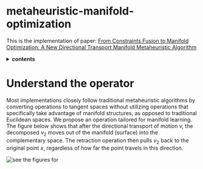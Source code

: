 # metaheuristic-manifold-optimization
 This is the implementation of paper: [From Constraints Fusion to Manifold Optimization: A New Directional Transport Manifold Metaheuristic Algorithm]()


<details>
 <summary><b>contents </b></summary>
- *preliminary introduction*
- *source code*
- *How to reproduce the results*
- *Data*
- *Understanding the repository* code review
- * Directional Transport operator* (Understand the operator)
- *How to cite*
</details>

# Understand the operator
Most implementations closely follow traditional metaheuristic algorithms by converting operations to tangent spaces without utilizing operations that specifically take advantage of manifold structures, as opposed to traditional Euclidean spaces. We propose an operation tailored for manifold learning. The figure below shows that after the directional transport of motion v, the decomposed $v_2$ moves out of the manifold (surface) into the complementary space. The retraction operation then pulls $v_2$ back to the original point $x$, regardless of how far the point travels in this direction.



![see the figures for ](https://github.com/lingping-fuzzy/metaheuristic-manifold-optimization/figs/DTMA.png)


